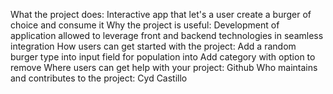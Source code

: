 What the project does: Interactive app that let's a user create a burger of choice and consume it
Why the project is useful: Development of application allowed to leverage  front and backend technologies in seamless integration 
How users can get started with the project: Add a random burger type into input field for population into Add category  with option to remove 
Where users can get help with your project: Github
Who maintains and contributes to the project: Cyd Castillo